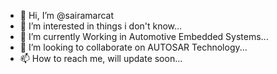 - 👋 Hi, I’m @sairamarcat
- 👀 I’m interested in things i don't know...
- 🌱 I’m currently Working in Automotive Embedded Systems...
- 💞️ I’m looking to collaborate on AUTOSAR Technology...
- 📫 How to reach me, will update soon...

<!---
sairamarcat/sairamarcat is a ✨ special ✨ repository because its `README.md` (this file) appears on your GitHub profile.
You can click the Preview link to take a look at your changes.
--->
